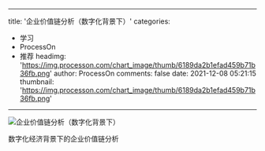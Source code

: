 
---
title: '企业价值链分析（数字化背景下）'
categories: 
 - 学习
 - ProcessOn
 - 推荐
headimg: 'https://img.processon.com/chart_image/thumb/6189da2b1efad459b71b36fb.png'
author: ProcessOn
comments: false
date: 2021-12-08 05:21:15
thumbnail: 'https://img.processon.com/chart_image/thumb/6189da2b1efad459b71b36fb.png'
---

<div>   
<img class="thumb" alt="企业价值链分析（数字化背景下）" src="https://img.processon.com/chart_image/thumb/6189da2b1efad459b71b36fb.png" referrerpolicy="no-referrer">
<p>数字化经济背景下的企业价值链分析</p>  
</div>
            